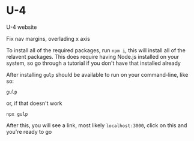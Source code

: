 # U-4
 U-4 website

Fix nav margins, overlading x axis

To install all of the required packages, run `npm i`, this will install all of the relavent packages. This does require having Node.js installed on your system, so 
go through a tutorial if you don't have that installed already

After installing `gulp` should be available to run on your command-line, like so:

`gulp`

or, if that doesn't work

`npx gulp`

After this, you will see a link, most likely `localhost:3000`, click on this and you're ready to go
